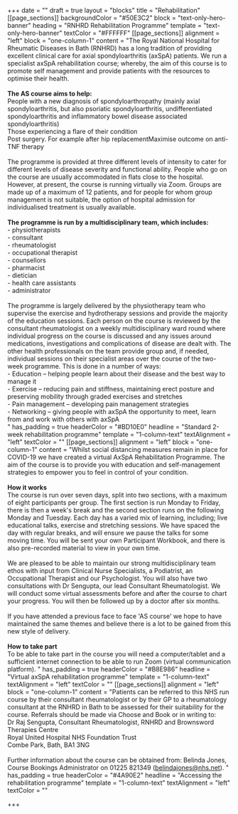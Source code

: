 +++
date = ""
draft = true
layout = "blocks"
title = "Rehabilitation"
[[page_sections]]
backgroundColor = "#50E3C2"
block = "text-only-hero-banner"
heading = "RNHRD Rehabilitation Programme"
template = "text-only-hero-banner"
textColor = "#FFFFFF"
[[page_sections]]
alignment = "left"
block = "one-column-1"
content = "The Royal National Hospital for Rheumatic Diseases in Bath (RNHRD) has a long tradition of providing excellent clinical care for axial spondyloarthritis (axSpA) patients. We run a specialist axSpA rehabilitation course; whereby, the aim of this course is to promote self management and provide patients with the resources to optimise their health. <br><br><strong>The AS course aims to help:</strong><br>People with a new diagnosis of spondyloarthropathy (mainly axial spondyloarthritis, but also psoriatic spondyloarthritis, undifferentiated spondyloarthritis and inflammatory bowel disease associated spondyloarthritis)<br>Those experiencing a flare of their condition<br>Post surgery. For example after hip replacementMaximise outcome on anti-TNF therapy<br><br>The programme is provided at three different levels of intensity to cater for different levels of disease severity and functional ability. People who go on the course are usually accommodated in flats close to the hospital. However, at present, the course is running virtually via Zoom. Groups are made up of a maximum of 12 patients, and for people for whom group management is not suitable, the option of hospital admission for individualised treatment is usually available. <br><br><strong>The programme is run by a multidisciplinary team, which includes:</strong> <br>- physiotherapists<br>- consultant <br>- rheumatologist<br>- occupational therapist<br>- counsellors<br>- pharmacist<br>- dietician<br>- health care assistants<br>- administrator<br><br>The programme is largely delivered by the physiotherapy team who supervise the exercise and hydrotherapy sessions and provide the majority of the education sessions. Each person on the course is reviewed by the consultant rheumatologist on a weekly multidisciplinary ward round where individual progress on the course is discussed and any issues around medications, investigations and complications of disease are dealt with. The other health professionals on the team provide group and, if needed, individual sessions on their specialist areas over the course of the two-week programme. This is done in a number of ways:<br>- Education – helping people learn about their disease and the best way to manage it<br>- Exercise – reducing pain and stiffness, maintaining erect posture and preserving mobility through graded exercises and stretches<br>- Pain management – developing pain management strategies<br>- Networking – giving people with axSpA the opportunity to meet, learn from and work with others with axSpA<br>"
has_padding = true
headerColor = "#BD10E0"
headline = "Standard 2-week rehabilitation programme"
template = "1-column-text"
textAlignment = "left"
textColor = ""
[[page_sections]]
alignment = "left"
block = "one-column-1"
content = "Whilst social distancing measures remain in place for COVID-19 we have created a virtual AxSpA Rehabilitation Programme. The aim of the course is to provide you with education and self-management strategies to empower you to feel in control of your condition.<br><br><strong>How it works<br></strong>The course is run over seven days, split into two sections, with a maximum of eight participants per group. The first section is run Monday to Friday, there is then a week's break and the second section runs on the following Monday and Tuesday. Each day has a varied mix of learning, including; live educational talks, exercise and stretching sessions. We have spaced the day with regular breaks, and will ensure we pause the talks for some moving time. You will be sent your own Participant Workbook, and there is also pre-recorded material to view in your own time.<br><br>We are pleased to be able to maintain our strong multidisciplinary team ethos with input from Clinical Nurse Specialists, a Podiatrist, an Occupational Therapist and our Psychologist. You will also have two consultations with Dr Sengupta, our lead Consultant Rheumatologist. We will conduct some virtual assessments before and after the course to chart your progress. You will then be followed up by a doctor after six months.<br><br>If you have attended a previous face to face 'AS course' we hope to have maintained the same themes and believe there is a lot to be gained from this new style of delivery.<br><br><strong>How to take part<br></strong>To be able to take part in the course you will need a computer/tablet and a sufficient internet connection to be able to run Zoom (virtual communication platform). "
has_padding = true
headerColor = "#B8E986"
headline = "Virtual axSpA rehabilitation programme"
template = "1-column-text"
textAlignment = "left"
textColor = ""
[[page_sections]]
alignment = "left"
block = "one-column-1"
content = "Patients can be referred to this NHS run course by their consultant rheumatologist or by their GP to a rheumatology consultant at the RNHRD in Bath to be assessed for their suitability for the course. Referrals should be made via Choose and Book or in writing to:<br>Dr Raj Sengupta, Consultant Rheumatologist, RNHRD and Brownsword Therapies Centre<br>Royal United Hospital NHS Foundation Trust<br>Combe Park, Bath, BA1 3NG<br><br>Further information about the course can be obtained from: Belinda Jones, Course Bookings Administrator on 01225 821349 (belindajones@nhs.net). "
has_padding = true
headerColor = "#4A90E2"
headline = "Accessing the rehabilitation programme"
template = "1-column-text"
textAlignment = "left"
textColor = ""

+++
